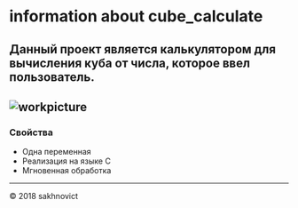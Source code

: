 # information about cube_calculate

Данный проект является калькулятором для вычисления куба от числа, которое ввел пользователь.
---
![workpicture](https://i.imgur.com/on7Tz6E.png)
---

### Свойства
+ Одна переменная
+ Реализация на языке C
+ Мгновенная обработка
---

© 2018 sakhnovict
